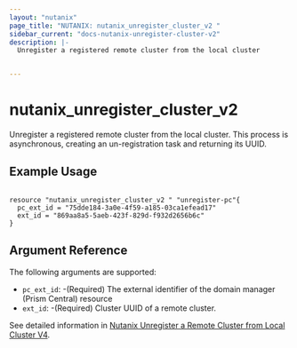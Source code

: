 ```yaml
---
layout: "nutanix"
page_title: "NUTANIX: nutanix_unregister_cluster_v2 "
sidebar_current: "docs-nutanix-unregister-cluster-v2"
description: |-
  Unregister a registered remote cluster from the local cluster


---
```


# nutanix_unregister_cluster_v2

Unregister a registered remote cluster from the local cluster. This process is asynchronous, creating an un-registration task and returning its UUID.


## Example Usage

```hcl

resource "nutanix_unregister_cluster_v2 " "unregister-pc"{
  pc_ext_id = "75dde184-3a0e-4f59-a185-03ca1efead17"
  ext_id = "869aa8a5-5aeb-423f-829d-f932d2656b6c"
}

```

## Argument Reference
The following arguments are supported:


* `pc_ext_id`: -(Required) The external identifier of the domain manager (Prism Central) resource
* `ext_id`: -(Required) Cluster UUID of a remote cluster.

See detailed information in [Nutanix Unregister a Remote Cluster from Local Cluster V4](https://developers.nutanix.com/api-reference?namespace=prism&version=v4.0#tag/DomainManager/operation/unregister).
